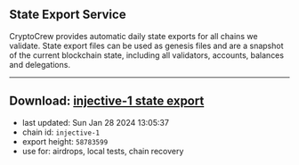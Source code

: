 ## State Export Service
CryptoCrew provides automatic daily state exports for all chains we validate. State export files can be used as genesis files and are a snapshot of the current blockchain state, including all validators, accounts, balances and delegations.

---
**Download: [injective-1 state export](https://dl.ccvalidators.com/SERVICE/injective/injective-1_export_58783599.json)**
---

- last updated: Sun Jan 28 2024 13:05:37
- chain id: `injective-1`
- export height: `58783599`
- use for: airdrops, local tests, chain recovery

